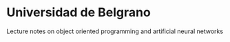 # Universidad de Belgrano

Lecture notes on object oriented programming and artificial neural networks
